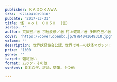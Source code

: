 ```yaml
---
publisher: ＫＡＤＯＫＡＷＡ
isbn: '9784041049310'
pubdate: '2017-03-31'
title: 怪　ｖｏｌ．００５０  (仮)
series: ''
author: 荒俣宏／著 京極夏彦／著 村上健司／著 多田克己／著
cover: 'https://cover.openbd.jp/9784041049310.jpg'
volume: ''
description: 世界妖怪協会公認、世界で唯一の妖怪マガジン！
price: '1600'
genre: ''
target: 雑誌扱い
format: ムック・その他
content: 日本文学、評論、随筆、その他

---
```

